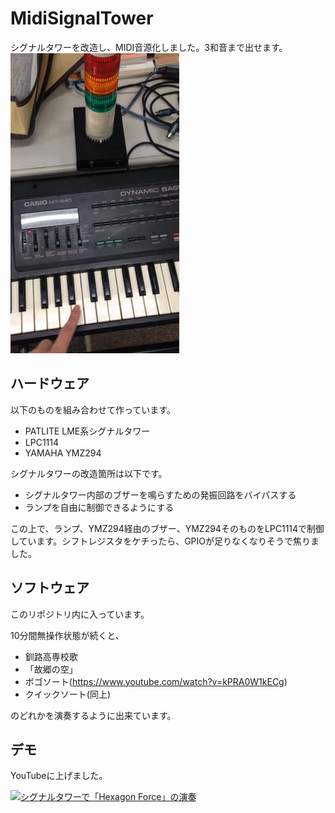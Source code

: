 # MidiSignalTower
シグナルタワーを改造し、MIDI音源化しました。3和音まで出せます。
![Piano](https://raw.githubusercontent.com/lrks/MidiSignalTower/master/sample.gif "電子ピアノとの接続")

## ハードウェア
以下のものを組み合わせて作っています。

  * PATLITE LME系シグナルタワー
  * LPC1114
  * YAMAHA YMZ294

シグナルタワーの改造箇所は以下です。

  * シグナルタワー内部のブザーを鳴らすための発振回路をバイパスする
  * ランプを自由に制御できるようにする

この上で、ランプ、YMZ294経由のブザー、YMZ294そのものをLPC1114で制御しています。シフトレジスタをケチったら、GPIOが足りなくなりそうで焦りました。


## ソフトウェア
このリポジトリ内に入っています。

10分間無操作状態が続くと、

* 釧路高専校歌
* 「故郷の空」
* ボゴソート(https://www.youtube.com/watch?v=kPRA0W1kECg)
* クイックソート(同上)

のどれかを演奏するように出来ています。

## デモ
YouTubeに上げました。

[![シグナルタワーで「Hexagon Force」の演奏](http://img.youtube.com/vi/wn7WAOdVWSI/0.jpg)](http://www.youtube.com/watch?v=wn7WAOdVWSI)

